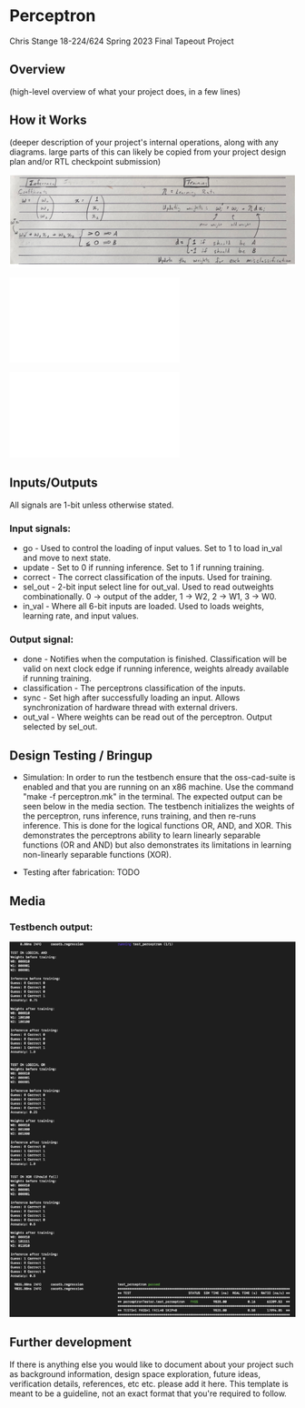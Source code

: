 # Perceptron

Chris Stange
18-224/624 Spring 2023 Final Tapeout Project

## Overview

(high-level overview of what your project does, in a few lines)

## How it Works

(deeper description of your project's internal operations, along with any diagrams. large parts of this can likely be copied from your project design plan and/or RTL checkpoint submission)

![Computation](/docs/computation.png)

![Datapath](/docs/Perceptron_datapath.pdf)

![FSM](/docs/Perceptron_fsm.pdf)

## Inputs/Outputs

All signals are 1-bit unless otherwise stated.

### Input signals:
* go - Used to control the loading of input values. Set to 1 to load in_val and move to next state.
* update - Set to 0 if running inference. Set to 1 if running training.
* correct - The correct classification of the inputs.  Used for training.
* sel_out - 2-bit input select line for out_val.  Used to read outweights combinationally. 0 -> output of the adder, 1 -> W2, 2 -> W1, 3 -> W0.
* in_val - Where all 6-bit inputs are loaded.  Used to loads weights, learning rate, and input values.

### Output signal:
* done - Notifies when the computation is finished.  Classification will be valid on next clock edge if running inference, weights already available if running training.
* classification - The perceptrons classification of the inputs.
* sync - Set high after successfully loading an input. Allows synchronization of hardware thread with external drivers.
* out_val - Where weights can be read out of the perceptron. Output selected by sel_out.

## Design Testing / Bringup

* Simulation: In order to run the testbench ensure that the oss-cad-suite is enabled and that you are running on an x86 machine.  Use the command "make -f perceptron.mk" in the terminal.  The expected output can be seen below in the media section.  The testbench initializes the weights of the perceptron, runs inference, runs training, and then re-runs inference.  This is done for the logical functions OR, AND, and XOR.  This demonstrates the perceptrons ability to learn linearly separable functions (OR and AND) but also demonstrates its limitations in learning non-linearly separable functions (XOR).

* Testing after fabrication: TODO

## Media
### Testbench output:
![Testbench output](/docs/test.png)

## Further development

If there is anything else you would like to document about your project such as background information, design space exploration, future ideas, verification details, references, etc etc. please add it here. This template is meant to be a guideline, not an exact format that you're required to follow.